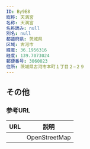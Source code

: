 ```yaml
---
ID: By9E8
総称: 天満宮
名称: 天満宮
名称読み: null
別名: null
都道府県: 茨城県
区域: 古河市
緯度: 36.1956316
経度: 139.7073024
郵便番号: 3060023
住所: 茨城県古河市本町１丁目２−２９
---
```


## その他

### 参考URL

| URL | 説明          |
| --- | ------------- |
|     | OpenStreetMap |
